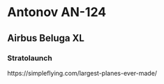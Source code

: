 <title>The 3 Coolest and Largest Planes</title>
<h1>Antonov AN-124</h1>
<h2>Airbus Beluga XL</h2>
<h3>Stratolaunch</h3>
https://simpleflying.com/largest-planes-ever-made/
